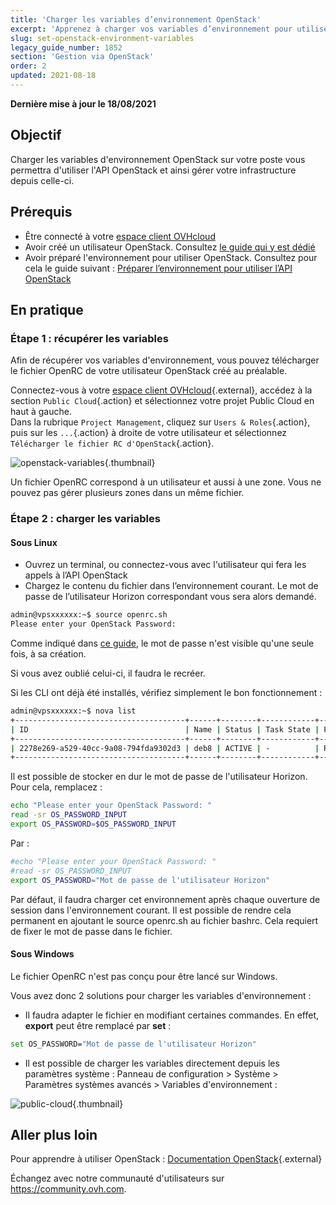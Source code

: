 ```yaml
---
title: 'Charger les variables d’environnement OpenStack'
excerpt: 'Apprenez à charger vos variables d’environnement pour utiliser l’API d’OpenStack'
slug: set-openstack-environment-variables
legacy_guide_number: 1852
section: 'Gestion via OpenStack'
order: 2
updated: 2021-08-18
---
```


**Dernière mise à jour le 18/08/2021**

## Objectif

Charger les variables d'environnement OpenStack sur votre poste vous permettra d'utiliser l'API OpenStack et ainsi gérer votre infrastructure depuis celle-ci.

## Prérequis

- Être connecté à votre [espace client OVHcloud](https://ca.ovh.com/auth/?action=gotomanager&from=https://www.ovh.com/ca/fr/&ovhSubsidiary=qc)
- Avoir créé un utilisateur OpenStack. Consultez [le guide qui y est dédié](../creation-et-suppression-dun-utilisateur-openstack/)
- Avoir préparé l'environnement pour utiliser OpenStack. Consultez pour cela le guide suivant : [Préparer l’environnement pour utiliser l’API OpenStack](../prepare_the_environment_for_using_the_openstack_api/)

## En pratique

### Étape 1 : récupérer les variables

Afin de récupérer vos variables d'environnement, vous pouvez télécharger le fichier OpenRC de votre utilisateur OpenStack créé au préalable.

Connectez-vous à votre [espace client OVHcloud](https://ca.ovh.com/auth/?action=gotomanager&from=https://www.ovh.com/ca/fr/&ovhSubsidiary=qc){.external}, accédez à la section `Public Cloud`{.action} et sélectionnez votre projet Public Cloud en haut à gauche.
<br> Dans la rubrique `Project Management`, cliquez sur `Users & Roles`{.action}, puis sur les `...`{.action} à droite de votre utilisateur et sélectionnez `Télécharger le fichier RC d'OpenStack`{.action}.

![openstack-variables](images/pciopenstackvariables1e.png){.thumbnail}

Un fichier OpenRC correspond à un utilisateur et aussi à une zone. Vous ne pouvez pas gérer plusieurs zones dans un même fichier.

### Étape 2 : charger les variables

#### **Sous Linux**

* Ouvrez un terminal, ou connectez-vous avec l'utilisateur qui fera les appels à l’API OpenStack
* Chargez le contenu du fichier dans l’environnement courant. Le mot de passe de l’utilisateur Horizon correspondant vous sera alors demandé.

```bash
admin@vpsxxxxxx:~$ source openrc.sh
Please enter your OpenStack Password:
```

Comme indiqué dans [ce guide](../creation-et-suppression-dun-utilisateur-openstack/), le mot de passe n'est visible qu'une seule fois, à sa création.

Si vous avez oublié celui-ci, il faudra le recréer.

Si les CLI ont déjà été installés, vérifiez simplement le bon fonctionnement :

```bash
admin@vpsxxxxxx:~$ nova list
+--------------------------------------+------+--------+------------+-------------+------------------------+
| ID                                   | Name | Status | Task State | Power State | Networks               |
+--------------------------------------+------+--------+------------+-------------+------------------------+
| 2278e269-a529-40cc-9a08-794fda9302d3 | deb8 | ACTIVE | -          | Running     | Ext-Net=xx.xxx.xx.xxx |
+--------------------------------------+------+--------+------------+-------------+------------------------+
```

Il est possible de stocker en dur le mot de passe de l'utilisateur Horizon. Pour cela, remplacez :

```bash
echo "Please enter your OpenStack Password: "
read -sr OS_PASSWORD_INPUT
export OS_PASSWORD=$OS_PASSWORD_INPUT
```

Par :

```bash
#echo "Please enter your OpenStack Password: "
#read -sr OS_PASSWORD_INPUT
export OS_PASSWORD="Mot de passe de l'utilisateur Horizon"
```

Par défaut, il faudra charger cet environnement après chaque ouverture de session dans l'environnement courant. Il est possible de rendre cela permanent en ajoutant le source openrc.sh au fichier bashrc. Cela requiert de fixer le mot de passe dans le fichier.


#### **Sous Windows**

Le fichier OpenRC n'est pas conçu pour être lancé sur Windows.

Vous avez donc 2 solutions pour charger les variables d'environnement :

- Il faudra adapter le fichier en modifiant certaines commandes. En effet, **export** peut être remplacé par **set** :

```bash
set OS_PASSWORD="Mot de passe de l'utilisateur Horizon"
```

- Il est possible de charger les variables directement depuis les paramètres système : Panneau de configuration > Système > Paramètres systèmes avancés > Variables d'environnement :


![public-cloud](images/pciopenstackvariables2.png){.thumbnail}

## Aller plus loin

Pour apprendre à utiliser OpenStack : [Documentation OpenStack](https://docs.openstack.org/train/){.external}

Échangez avec notre communauté d'utilisateurs sur <https://community.ovh.com>.
